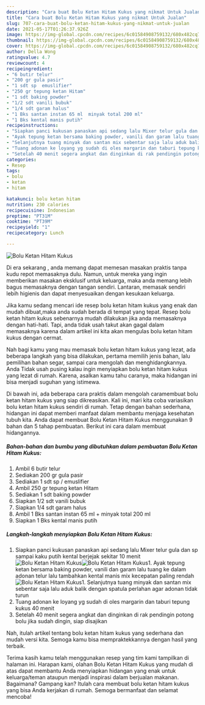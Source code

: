 ```yaml
---
description: "Cara buat Bolu Ketan Hitam Kukus yang nikmat Untuk Jualan"
title: "Cara buat Bolu Ketan Hitam Kukus yang nikmat Untuk Jualan"
slug: 707-cara-buat-bolu-ketan-hitam-kukus-yang-nikmat-untuk-jualan
date: 2021-05-17T01:26:37.926Z
image: https://img-global.cpcdn.com/recipes/6c01584908759132/680x482cq70/bolu-ketan-hitam-kukus-foto-resep-utama.jpg
thumbnail: https://img-global.cpcdn.com/recipes/6c01584908759132/680x482cq70/bolu-ketan-hitam-kukus-foto-resep-utama.jpg
cover: https://img-global.cpcdn.com/recipes/6c01584908759132/680x482cq70/bolu-ketan-hitam-kukus-foto-resep-utama.jpg
author: Della Wong
ratingvalue: 4.7
reviewcount: 4
recipeingredient:
- "6 butir telur"
- "200 gr gula pasir"
- "1 sdt sp  emuslifier"
- "250 gr tepung ketan Hitam"
- "1 sdt baking powder"
- "1/2 sdt vanili bubuk"
- "1/4 sdt garam halus"
- "1 Bks santan instan 65 ml  minyak total 200 ml"
- "1 Bks kental manis putih"
recipeinstructions:
- "Siapkan panci kukusan panaskan api sedang lalu Mixer telur gula dan sp sampai kaku putih kental berjejak sekitar 10 menit"
- "Ayak tepung ketan bersama baking powder, vanili dan garam lalu tuang ke dalam adonan telur lalu tambahkan kental manis mix kecepatan paling rendah"
- "Selanjutnya tuang minyak dan santan mix sebentar saja lalu aduk balik dengan spatula perlahan agar adonan tidak turun"
- "Tuang adonan ke loyang yg sudah di oles margarin dan taburi tepung kukus 40 menit"
- "Setelah 40 menit segera angkat dan dinginkan di rak pendingin potong bolu jika sudah dingin, siap disajikan"
categories:
- Resep
tags:
- bolu
- ketan
- hitam

katakunci: bolu ketan hitam 
nutrition: 230 calories
recipecuisine: Indonesian
preptime: "PT31M"
cooktime: "PT39M"
recipeyield: "1"
recipecategory: Lunch

---
```



![Bolu Ketan Hitam Kukus](https://img-global.cpcdn.com/recipes/6c01584908759132/680x482cq70/bolu-ketan-hitam-kukus-foto-resep-utama.jpg)

Di era  sekarang , anda memang dapat memesan masakan praktis tanpa kudu repot memasaknya dulu. Namun, untuk mereka yang ingin memberikan masakan eksklusif untuk keluarga, maka anda memang lebih bagus memasaknya dengan tangan sendiri. Lantaran, memasak sendiri lebih higienis dan dapat menyesuaikan dengan kesukaan keluarga.

Jika kamu sedang mencari ide resep bolu ketan hitam kukus yang enak dan mudah dibuat,maka anda sudah berada di tempat yang tepat. Resep bolu ketan hitam kukus  sebenarnya mudah dilakukan jika anda memasaknya dengan hati-hati. Tapi, anda tidak usah takut akan gagal dalam memasaknya 
karena dalam artikel ini kita akan mengulas bolu ketan hitam kukus dengan cermat.  



Nah bagi kamu yang mau memasak bolu ketan hitam kukus yang lezat, ada beberapa langkah yang bisa dilakukan, pertama memilih jenis bahan, lalu pemilihan bahan segar, sampai cara mengolah dan menghidangkannya. Anda Tidak usah pusing kalau ingin menyiapkan bolu ketan hitam kukus yang lezat di rumah. Karena, asalkan kamu  tahu caranya, maka hidangan ini bisa menjadi suguhan yang istimewa.

Di bawah ini, ada beberapa cara praktis  dalam mengolah caramembuat bolu ketan hitam kukus yang siap dikreasikan. Kali ini, mari kita coba variasikan bolu ketan hitam kukus sendiri di rumah. Tetap dengan bahan sederhana, hidangan ini dapat memberi manfaat dalam membantu menjaga kesehatan tubuh kita. Anda dapat membuat Bolu Ketan Hitam Kukus menggunakan 9 bahan dan 5 tahap pembuatan. Berikut ini cara dalam membuat hidangannya.

<!--inarticleads1-->

##### Bahan-bahan dan bumbu yang dibutuhkan dalam pembuatan Bolu Ketan Hitam Kukus:

1. Ambil 6 butir telur
1. Sediakan 200 gr gula pasir
1. Sediakan 1 sdt sp / emuslifier
1. Ambil 250 gr tepung ketan Hitam
1. Sediakan 1 sdt baking powder
1. Siapkan 1/2 sdt vanili bubuk
1. Siapkan 1/4 sdt garam halus
1. Ambil 1 Bks santan instan 65 ml + minyak total 200 ml
1. Siapkan 1 Bks kental manis putih




<!--inarticleads2-->

##### Langkah-langkah menyiapkan Bolu Ketan Hitam Kukus:

1. Siapkan panci kukusan panaskan api sedang lalu Mixer telur gula dan sp sampai kaku putih kental berjejak sekitar 10 menit
<img src="https://img-global.cpcdn.com/steps/ae4a1c3cc4a37d2e/160x128cq70/bolu-ketan-hitam-kukus-langkah-memasak-1-foto.jpg" alt="Bolu Ketan Hitam Kukus"><img src="https://img-global.cpcdn.com/steps/aa4c133d8132355c/160x128cq70/bolu-ketan-hitam-kukus-langkah-memasak-1-foto.jpg" alt="Bolu Ketan Hitam Kukus">1. Ayak tepung ketan bersama baking powder, vanili dan garam lalu tuang ke dalam adonan telur lalu tambahkan kental manis mix kecepatan paling rendah
<img src="https://img-global.cpcdn.com/steps/6a9900eb2fca9e1f/160x128cq70/bolu-ketan-hitam-kukus-langkah-memasak-2-foto.jpg" alt="Bolu Ketan Hitam Kukus">1. Selanjutnya tuang minyak dan santan mix sebentar saja lalu aduk balik dengan spatula perlahan agar adonan tidak turun
1. Tuang adonan ke loyang yg sudah di oles margarin dan taburi tepung kukus 40 menit
1. Setelah 40 menit segera angkat dan dinginkan di rak pendingin potong bolu jika sudah dingin, siap disajikan




Nah, itulah artikel tentang  bolu ketan hitam kukus  yang sederhana dan mudah versi kita. Semoga kamu bisa mempraktekkannya dengan hasil yang terbaik. 

Terima kasih kamu telah menggunakan resep yang tim kami tampilkan di halaman ini. Harapan kami, olahan  Bolu Ketan Hitam Kukus yang mudah di atas dapat membantu Anda menyiapkan hidangan yang enak untuk keluarga/teman ataupun menjadi inspirasi dalam berjualan makanan. Bagaimana? Gampang kan? Itulah cara membuat bolu ketan hitam kukus yang bisa Anda kerjakan di rumah. Semoga bermanfaat dan selamat mencoba!

